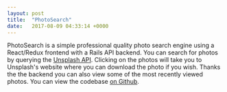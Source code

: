 ```yaml
---
layout: post
title:  "PhotoSearch"
date:   2017-08-09 04:33:14 +0000
---
```



PhotoSearch is a simple professional quality photo search engine using a React/Redux frontend with a Rails API backend.  You can search for photos by querying the [Unsplash API](https://unsplash.com/). Clicking on the photos will take you to Unsplash's website where you can download the photo if you wish. Thanks the the backend you can also view some of the most recently viewed photos.  You can view the codebase [on Github](https://github.com/jilustrisimo/photo-search-client).
